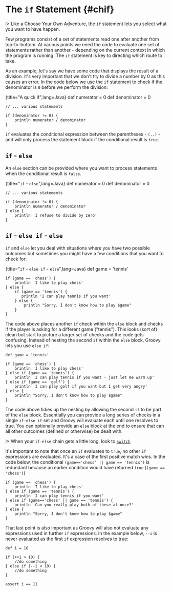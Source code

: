 # The `if` Statement {#chif}

I> Like a Choose Your Own Adventure, the `if` statement lets you select what you want to have happen.

Few programs consist of a set of statements read one after another from top-to-bottom. At various points we need the code to evaluate one set of statements rather than another - depending on the current context in which the program is running. The `if` statement is key to directing which route to take.

As an example, let's say we have some code that displays the result of a division. It's very important that we don't try to divide a number by 0 as this causes an error. In the code below we use the `if` statement to check if the denominator is `0` before we perform the division:

{title="A quick if",lang=Java}
	def numerator = 0
	def denominator = 0

	// ... various statements

	if (denominator != 0) {
	    println numerator / denominator
	}


`if` evaluates the conditional expression between the parentheses - `(..)` - and will only process the statement block if the conditional result is `true`.

## `if` - `else`

An `else` section can be provided where you want to process statements when the conditional result is `false`.

{title="`if` - `else`",lang=Java}
	def numerator = 0
	def denominator = 0

	// ... various statements

	if (denominator != 0) {
	    println numerator / denominator
	} else {
	    println 'I refuse to divide by zero'
	}


## `if` - `else if` - `else`

`if` and `else` let you deal with situations where you have two possible outcomes but sometimes you might have a few conditions that you want to check for:

{title="`if` - `else if` - `else`",lang=Java}
	def game = 'tennis'

	if (game == 'chess') {
	    println 'I like to play chess'
	} else {
	    if (game == 'tennis') {
	       println 'I can play tennis if you want'
	    } else {
	        println "Sorry, I don't know how to play $game"
	    }
	}


The code above places another `if` check within the `else` block and checks if the player is asking for a different game ("tennis"). This looks (sort of) clean but start to picture a larger set of checks and the code gets confusing. Instead of nesting the second `if` within the `else` block, Groovy lets you use `else if`:


	def game = 'tennis'

	if (game == 'chess') {
	    println 'I like to play chess'
	} else if (game == 'tennis') {
	    println 'I can play tennis if you want - just let me warm up'
	} else if (game == 'golf') {
	    println 'I can play golf if you want but I get very angry'
	} else {
	    println "Sorry, I don't know how to play $game"
	}


The code above tidies up the nesting by allowing the second `if` to be part of the `else` block. Essentially you can provide a long series of checks in a single `if-else if` set and Groovy will evaluate each until one resolves to true. You can optionally provide an `else` block at the end to ensure that can all other outcomes (defined or otherwise) be dealt with.

I> When your `if-else` chain gets a little long, look to [`switch`](#chswitch)

It's important to note that once an `if` evaluates to `true`, no other `if` expressions are evaluated. It's a case of the first positive match wins. In the code below, the conditional `(game=='chess' || game == 'tennis')` is redundant because an earlier condition would have returned `true` (`(game == 'chess')`)


	if (game == 'chess') {
	    println 'I like to play chess'
	} else if (game == 'tennis') {
	    println 'I can play tennis if you want'
	} else if (game=='chess' || game == 'tennis') {
	    println 'Can you really play both of these at once?'
	} else {
	    println "Sorry, I don't know how to play $game"
	}


That last point is also important as Groovy will also not evaluate any expressions used in further `if` expressions. In the example below, `--i` is never evaluated as the first `if` expression resolves to true:


	def i = 10

	if (++i > 10) {
		//do something
	} else if (--i < 10) {
		//do something
	}

	assert i == 11


